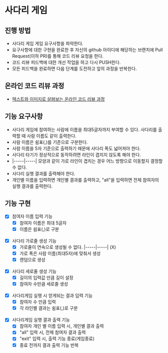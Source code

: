 # 사다리 게임
## 진행 방법
* 사다리 게임 게임 요구사항을 파악한다.
* 요구사항에 대한 구현을 완료한 후 자신의 github 아이디에 해당하는 브랜치에 Pull Request(이하 PR)를 통해 코드 리뷰 요청을 한다.
* 코드 리뷰 피드백에 대한 개선 작업을 하고 다시 PUSH한다.
* 모든 피드백을 완료하면 다음 단계를 도전하고 앞의 과정을 반복한다.

## 온라인 코드 리뷰 과정
* [텍스트와 이미지로 살펴보는 온라인 코드 리뷰 과정](https://github.com/nextstep-step/nextstep-docs/tree/master/codereview)

## 기능 요구사항
* 사다리 게임에 참여하는 사람에 이름을 최대5글자까지 부여할 수 있다. 사다리를 출력할 때 사람 이름도 같이 출력한다.
* 사람 이름은 쉼표(,)를 기준으로 구분한다.
* 사람 이름을 5자 기준으로 출력하기 때문에 사다리 폭도 넓어져야 한다.
* 사다리 타기가 정상적으로 동작하려면 라인이 겹치지 않도록 해야 한다.
* |-----|-----| 모양과 같이 가로 라인이 겹치는 경우 어느 방향으로 이동할지 결정할 수 없다.
* 사다리 실행 결과를 출력해야 한다.
* 개인별 이름을 입력하면 개인별 결과를 출력하고, "all"을 입력하면 전체 참여자의 실행 결과를 출력한다.
## 기능 구현
- [x] 참여자 이름 입력 기능
  - [x] 참여자 이름은 최대 5글자
  - [x] 이름은 쉼표(,)로 구분  
  <br/>
- [x] 사다리 가로줄 생성 기능
  - [x] 가로줄이 연속으로 생성될 수 없다. |-----|-----| (X)
  - [x] 가로 폭은 사람 이름(최대5자)에 맞춰서 생성
  - [x] 랜덤으로 생성  
  <br/>
- [x] 사다리 세로줄 생성 기능
  - [x] 길이의 입력값 만큼 길이 설정
  - [x] 참여자 수만큼 세로줄 생성  
  <br/>
- [x] 사다리게임 실행 시 얻게되는 결과 입력 기능
  - [x] 참여자 수 만큼 입력
  - [x] 각 라인별 결과는 쉼표(,)로 구분  
  <br/>
- [x] 사다리게임 실행 결과 출력 기능
  - [x] 참여자 개인 별 이름 입력 시, 개인별 결과 출력
  - [x] "all" 입력 시, 전체 참여자 결과 출력
  - [x] "exit" 입력 시, 출력 기능 종료(게임종료)
  - [x] 종료 전까지 결과 출력 기능 반복
